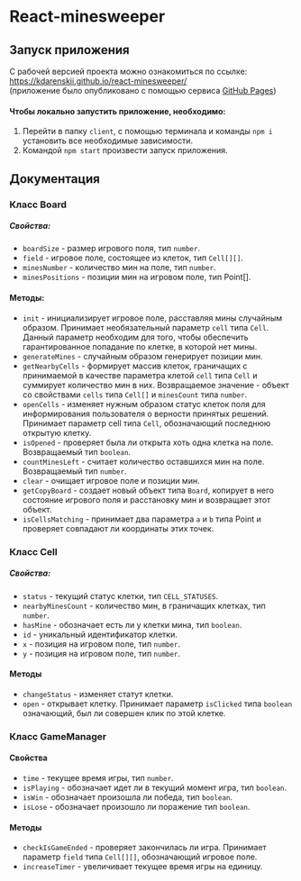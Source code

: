# React-minesweeper

## Запуск приложения

С рабочей версией проекта можно ознакомиться по ссылке: https://kdarenskii.github.io/react-minesweeper/  
(приложение было опубликовано с помощью сервиса [GitHub Pages](https://pages.github.com/))

#### Чтобы локально запустить приложение, необходимо:

1.  Перейти в папку `client`, с помощью терминала и команды `npm i` установить все необходимые зависимости.
2.  Командой `npm start` произвести запуск приложения.

## Документация

### Класс Board

##### Свойства:

-   `boardSize` - размер игрового поля, тип `number`.
-   `field` - игровое поле, состоящее из клеток, тип `Cell[][]`.
-   `minesNumber` - количество мин на поле, тип `number`.
-   `minesPositions` - позиции мин на игровом поле, тип Point[].

#### Методы:

-   `init` - инициализирует игровое поле, расставляя мины случайным образом. Принимает необязательный параметр `cell` типа `Cell`. Данный параметр необходим для того, чтобы обеспечить гарантированное попадание по клетке, в которой нет мины.
-   `generateMines` - случайным образом генерирует позиции мин.
-   `getNearbyCells` - формирует массив клеток, граничащих с принимаемой в качестве параметра клетой `cell` типа `Cell` и суммирует количество мин в них. Возвращаемое значение - объект со свойствами `cells` типа `Cell[]` и `minesCount` типа `number`.
-   `openCells` - изменяет нужным образом статус клеток поля для информирования пользователя о верности принятых решений. Принимает параметр cell типа `Cell`, обозначающий последнюю открытую клетку.
-   `isOpened` - проверяет была ли открыта хоть одна клетка на поле. Возвращаемый тип `boolean`.
-   `countMinesLeft` - считает количество оставшихся мин на поле. Возвращаемый тип `number`.
-   `clear` - очищает игровое поле и позиции мин.
-   `getCopyBoard` - создает новый объект типа `Board`, копирует в него состояние игрового поля и расстановку мин и возвращает этот объект.
-   `isCellsMatching` - принимает два параметра `a` и `b` типа Point и проверяет совпадают ли координаты этих точек.

### Класс Cell

##### Свойства:
-   `status` - текущий статус клетки, тип `CELL_STATUSES`.
-   `nearbyMinesCount` - количество мин, в граничащих клетках, тип `number`.
-   `hasMine` - обозначает есть ли у клетки мина, тип `boolean`.
-   `id` - уникальный идентификатор клетки.
-   `x` - позиция на игровом поле, тип `number`.
-   `y` - позиция на игровом поле, тип `number`.

#### Методы

-   `changeStatus` - изменяет статут клетки.
-   `open` - открывает клетку. Принимает параметр `isClicked` типа `boolean` означающий, был ли совершен клик по этой клетке.

### Класс GameManager

#### Свойства

-   `time` - текущее время игры, тип `number`.
-   `isPlaying` - обозначает идет ли в текущий момент игра, тип `boolean`.
-   `isWin` - обозначает произошла ли победа, тип `boolean`.
-   `isLose` - обозначает произошло ли поражение тип `boolean`.

#### Методы

-   `checkIsGameEnded` - проверяет закончилась ли игра. Принимает параметр `field` типа `Cell[][]`, обозначающий игровое поле.
-   `increaseTimer` - увеличивает текущее время игры на единицу.
